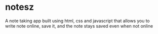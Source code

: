 # notesz
A note taking app built using html, css and javascript that allows you to write note  online, save it, and the note stays saved even when not online 
